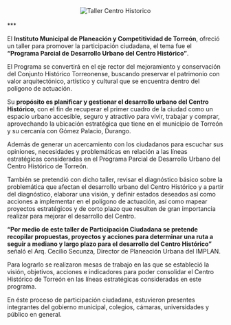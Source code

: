 
<center><div style="clear:left;"></div><img class="img-responsive" src="2018-10-05-programa-parcial-desarrollo-urbano-centro-historico/TallerCentroHistorico.png" alt="Taller Centro Historico"></center>

<br/>
***

El **Instituto Municipal de Planeación y Competitividad de Torreón**, ofreció un taller para promover la participación ciudadana, el tema fue el **“Programa Parcial de Desarrollo Urbano del Centro Histórico”**.

El Programa se convertirá en el eje rector del mejoramiento y conservación del Conjunto Histórico Torreonense, buscando preservar el patrimonio con valor arquitectónico, artístico y cultural que se encuentra dentro del polígono de actuación.

Su **propósito es planificar y gestionar el desarrollo urbano del Centro Histórico**, con el fin de recuperar el primer cuadro de la ciudad como un espacio urbano accesible, seguro y atractivo para vivir, trabajar y comprar, aprovechando la ubicación estratégica que tiene en el municipio de Torreón y su cercanía con Gómez Palacio, Durango.

Además de generar un acercamiento con los ciudadanos para escuchar sus opiniones, necesidades y problemáticas en relación a las líneas estratégicas consideradas en el Programa Parcial de Desarrollo Urbano del Centro Histórico de Torreón.

También se pretendió con dicho taller, revisar el diagnóstico básico sobre la problemática que afectan el desarrollo urbano del Centro Histórico y a partir del diagnóstico, elaborar una visión, y definir estados deseados así como acciones a implementar en el polígono de actuación, así como mapear proyectos estratégicos y de corto plazo que resulten de gran importancia realizar para mejorar el desarrollo del Centro.

**“Por medio de este taller de Participación Ciudadana se pretende recopilar propuestas, proyectos y acciones para determinar una ruta a seguir a mediano y largo plazo para el desarrollo del Centro Histórico”** señaló el Arq. Cecilio Secunza, Director de Planeación Urbana del IMPLAN.

Para lograrlo se realizaron mesas de trabajo en las que se estableció la visión, objetivos, acciones e indicadores para poder consolidar el Centro Histórico de Torreón en las líneas estratégicas consideradas en este programa.

En éste proceso de participación ciudadana, estuvieron presentes integrantes del gobierno municipal, colegios, cámaras, universidades y público en general.

<br />
